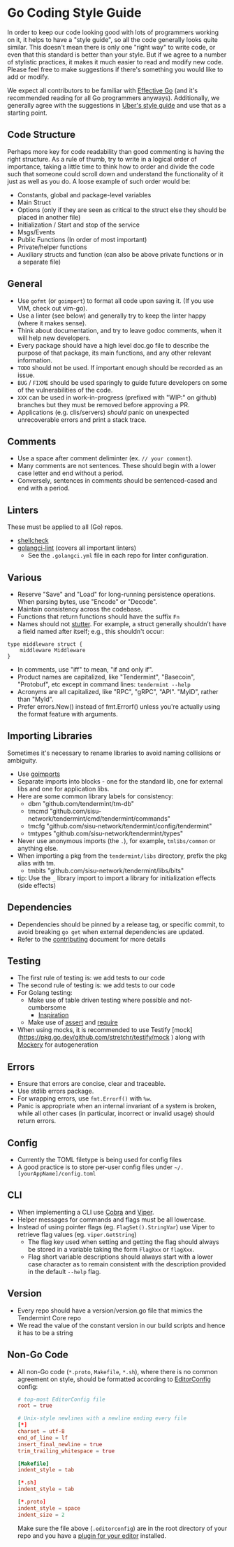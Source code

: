 # Go Coding Style Guide

In order to keep our code looking good with lots of programmers working on it, it helps to have a "style guide", so all
the code generally looks quite similar. This doesn't mean there is only one "right way" to write code, or even that this
standard is better than your style. But if we agree to a number of stylistic practices, it makes it much easier to read
and modify new code. Please feel free to make suggestions if there's something you would like to add or modify.

We expect all contributors to be familiar with [Effective Go](https://golang.org/doc/effective_go.html)
(and it's recommended reading for all Go programmers anyways). Additionally, we generally agree with the suggestions
in [Uber's style guide](https://github.com/uber-go/guide/blob/master/style.md) and use that as a starting point.

## Code Structure

Perhaps more key for code readability than good commenting is having the right structure. As a rule of thumb, try to write
in a logical order of importance, taking a little time to think how to order and divide the code such that someone could
scroll down and understand the functionality of it just as well as you do. A loose example of such order would be:

- Constants, global and package-level variables
- Main Struct
- Options (only if they are seen as critical to the struct else they should be placed in another file)
- Initialization / Start and stop of the service
- Msgs/Events
- Public Functions (In order of most important)
- Private/helper functions
- Auxiliary structs and function (can also be above private functions or in a separate file)

## General

- Use `gofmt` (or `goimport`) to format all code upon saving it. (If you use VIM, check out vim-go).
- Use a linter (see below) and generally try to keep the linter happy (where it makes sense).
- Think about documentation, and try to leave godoc comments, when it will help new developers.
- Every package should have a high level doc.go file to describe the purpose of that package, its main functions, and any other relevant information.
- `TODO` should not be used. If important enough should be recorded as an issue.
- `BUG` / `FIXME` should be used sparingly to guide future developers on some of the vulnerabilities of the code.
- `XXX` can be used in work-in-progress (prefixed with "WIP:" on github) branches but they must be removed before approving a PR.
- Applications (e.g. clis/servers) _should_ panic on unexpected unrecoverable errors and print a stack trace.

## Comments

- Use a space after comment deliminter (ex. `// your comment`).
- Many comments are not sentences. These should begin with a lower case letter and end without a period.
- Conversely, sentences in comments should be sentenced-cased and end with a period.

## Linters

These must be applied to all (Go) repos.

- [shellcheck](https://github.com/koalaman/shellcheck)
- [golangci-lint](https://github.com/golangci/golangci-lint) (covers all important linters)
  - See the `.golangci.yml` file in each repo for linter configuration.

## Various

- Reserve "Save" and "Load" for long-running persistence operations. When parsing bytes, use "Encode" or "Decode".
- Maintain consistency across the codebase.
- Functions that return functions should have the suffix `Fn`
- Names should not [stutter](https://blog.golang.org/package-names). For example, a struct generally shouldn’t have
  a field named after itself; e.g., this shouldn't occur:

```golang
type middleware struct {
	middleware Middleware
}
```

- In comments, use "iff" to mean, "if and only if".
- Product names are capitalized, like "Tendermint", "Basecoin", "Protobuf", etc except in command lines: `tendermint --help`
- Acronyms are all capitalized, like "RPC", "gRPC", "API". "MyID", rather than "MyId".
- Prefer errors.New() instead of fmt.Errorf() unless you're actually using the format feature with arguments.

## Importing Libraries

Sometimes it's necessary to rename libraries to avoid naming collisions or ambiguity.

- Use [goimports](https://godoc.org/golang.org/x/tools/cmd/goimports)
- Separate imports into blocks - one for the standard lib, one for external libs and one for application libs.
- Here are some common library labels for consistency:
  - dbm "github.com/tendermint/tm-db"
  - tmcmd "github.com/sisu-network/tendermint/cmd/tendermint/commands"
  - tmcfg "github.com/sisu-network/tendermint/config/tendermint"
  - tmtypes "github.com/sisu-network/tendermint/types"
- Never use anonymous imports (the `.`), for example, `tmlibs/common` or anything else.
- When importing a pkg from the `tendermint/libs` directory, prefix the pkg alias with tm.
  - tmbits "github.com/sisu-network/tendermint/libs/bits"
- tip: Use the `_` library import to import a library for initialization effects (side effects)

## Dependencies

- Dependencies should be pinned by a release tag, or specific commit, to avoid breaking `go get` when external dependencies are updated.
- Refer to the [contributing](CONTRIBUTING.md) document for more details

## Testing

- The first rule of testing is: we add tests to our code
- The second rule of testing is: we add tests to our code
- For Golang testing:
  - Make use of table driven testing where possible and not-cumbersome
    - [Inspiration](https://dave.cheney.net/2013/06/09/writing-table-driven-tests-in-go)
  - Make use of [assert](https://godoc.org/github.com/stretchr/testify/assert) and [require](https://godoc.org/github.com/stretchr/testify/require)
- When using mocks, it is recommended to use Testify [mock] (<https://pkg.go.dev/github.com/stretchr/testify/mock>
  ) along with [Mockery](https://github.com/vektra/mockery) for autogeneration

## Errors

- Ensure that errors are concise, clear and traceable.
- Use stdlib errors package.
- For wrapping errors, use `fmt.Errorf()` with `%w`.
- Panic is appropriate when an internal invariant of a system is broken, while all other cases (in particular,
  incorrect or invalid usage) should return errors.

## Config

- Currently the TOML filetype is being used for config files
- A good practice is to store per-user config files under `~/.[yourAppName]/config.toml`

## CLI

- When implementing a CLI use [Cobra](https://github.com/spf13/cobra) and [Viper](https://github.com/spf13/viper).
- Helper messages for commands and flags must be all lowercase.
- Instead of using pointer flags (eg. `FlagSet().StringVar`) use Viper to retrieve flag values (eg. `viper.GetString`)
  - The flag key used when setting and getting the flag should always be stored in a
    variable taking the form `FlagXxx` or `flagXxx`.
  - Flag short variable descriptions should always start with a lower case character as to remain consistent with
    the description provided in the default `--help` flag.

## Version

- Every repo should have a version/version.go file that mimics the Tendermint Core repo
- We read the value of the constant version in our build scripts and hence it has to be a string

## Non-Go Code

- All non-Go code (`*.proto`, `Makefile`, `*.sh`), where there is no common
  agreement on style, should be formatted according to
  [EditorConfig](http://editorconfig.org/) config:

  ```toml
  # top-most EditorConfig file
  root = true

  # Unix-style newlines with a newline ending every file
  [*]
  charset = utf-8
  end_of_line = lf
  insert_final_newline = true
  trim_trailing_whitespace = true

  [Makefile]
  indent_style = tab

  [*.sh]
  indent_style = tab

  [*.proto]
  indent_style = space
  indent_size = 2
  ```

  Make sure the file above (`.editorconfig`) are in the root directory of your
  repo and you have a [plugin for your
  editor](http://editorconfig.org/#download) installed.
